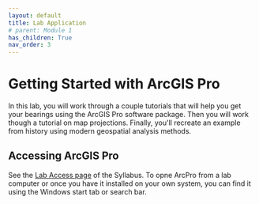 ```yaml
---
layout: default
title: Lab Application
# parent: Module 1
has_children: True
nav_order: 3
---
```


# Getting Started with ArcGIS Pro

In this lab, you will work through a couple tutorials that will help you get your bearings using the ArcGIS Pro software package.  Then you will work though a tutorial on map projections.  Finally, you'll recreate an example from history using modern geospatial analysis methods.



## Accessing ArcGIS Pro

See the [Lab Access page](https://june-skeeter.github.io/GEOS270_Syllabus_2022_S1/docs/Labs.html) of the Syllabus.  To opne ArcPro from a lab computer or once you have it installed on your own system, you can find it using the Windows start tab or search bar.  
